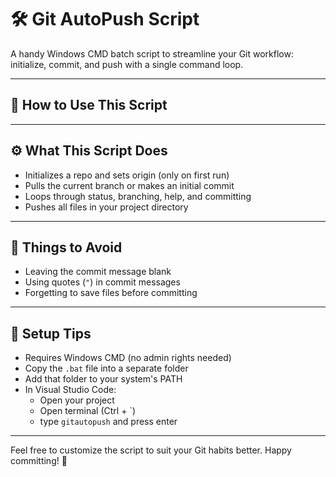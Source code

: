 # 🛠️ Git AutoPush Script

A handy Windows CMD batch script to streamline your Git workflow: initialize, commit, and push with a single command loop.

---

## 📌 How to Use This Script


---

## ⚙️ What This Script Does

- Initializes a repo and sets origin (only on first run)
- Pulls the current branch or makes an initial commit
- Loops through status, branching, help, and committing
- Pushes all files in your project directory

---

## 🚫 Things to Avoid

- Leaving the commit message blank
- Using quotes (`"`) in commit messages
- Forgetting to save files before committing

---

## 🧰 Setup Tips

- Requires Windows CMD (no admin rights needed)
- Copy the `.bat` file into a separate folder
- Add that folder to your system's PATH
- In Visual Studio Code:
  - Open your project
  - Open terminal (Ctrl + `)
  - type `gitautopush` and press enter

---

Feel free to customize the script to suit your Git habits better. Happy committing! 🚀
